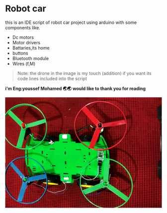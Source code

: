 # Robot car 

this is an IDE script of robot car project using arduino with some components like.

- Dc motors
- Motor drivers
- Battaries,its home
- buttons
- Bluetooth module
- Wires (f,M)

> Note: the drone in the image is my touch (addition) if you want its code lines included into the script

**i'm Eng:youssef Mohamed 🌏🌏  would like to thank you for reading**

![Robot car](https://github.com/Youssef530245/Robot-car-code/blob/main/WhatsApp%20Image%202023-04-01%20at%2010.40.21%20PM.jpeg?raw=true "WhatsApp%20Image%202023-04-01%20at%2010.40.21%20PM.jpeg")



